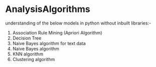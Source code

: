 # AnalysisAlgorithms

understanding of the below models in python without inbuilt libraries:- 

1.   Association Rule Mining (Apriori Algorithm) 
2.   Decision Tree 
3.   Naive Bayes algorithm for text data 
4.   Naive Bayes algorithm 
5.   KNN algorithm 
6.   Clustering algorithm
